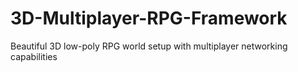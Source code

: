 # 3D-Multiplayer-RPG-Framework
Beautiful 3D low-poly RPG world setup with multiplayer networking capabilities
